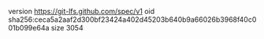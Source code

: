 version https://git-lfs.github.com/spec/v1
oid sha256:ceca5a2aaf2d300bf23424a402d45203b640b9a66026b3968f40c001b099e64a
size 3054
